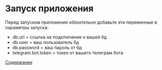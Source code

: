 # Запуск приложения

Перед запуском приложения _обязательно_ добавьте эти переменные в параметры запуска:
* db.url = ссылка на подключение к вашей бд
* db.user = ваш пользователь бд
* db.password = ваш пароль от бд
* telegram.bot.token = токен от вашего телеграм бота

[Содержание](Содержание.md)